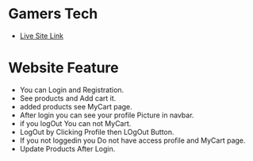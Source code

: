 # Gamers Tech

- [Live Site Link](https://hunter-it-a57f9.web.app/)


# Website Feature

- You can Login and Registration.
- See products and Add cart it.
- added products see MyCart page.
- After login you can see your profile Picture in navbar.
- if you logOut You can not MyCart.
- LogOut by Clicking Profile then LOgOut Button.
- If you not loggedin you Do not have access profile and MyCart page.
- Update Products After Login.
